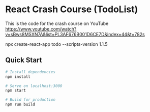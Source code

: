 # React Crash Course (TodoList)

This is the code for the crash course on YouTube 
https://www.youtube.com/watch?v=sBws8MSXN7A&list=PL3AF676B001D6CE7D&index=44&t=782s

npx create-react-app todo --scripts-version 1.1.5 

## Quick Start

```bash
# Install dependencies
npm install

# Serve on localhost:3000
npm start

# Build for production
npm run build
```
